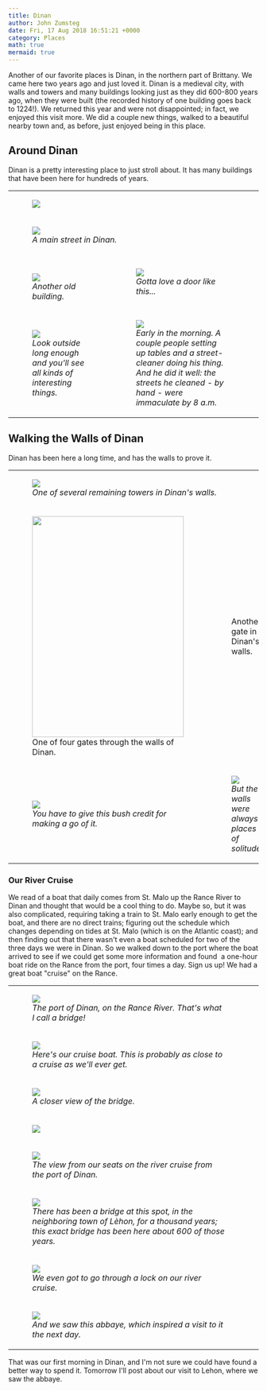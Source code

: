 ```yaml
---
title: Dinan
author: John Zumsteg
date: Fri, 17 Aug 2018 16:51:21 +0000
category: Places
math: true
mermaid: true
---
```

<!-- wp:paragraph -->
<p>Another of our favorite places is Dinan, in the northern part of Brittany. We came here two years ago and just loved it. Dinan is a medieval city, with walls and towers and many buildings looking just as they did 600-800 years ago, when they were built (the recorded history of one building goes back to 1224!). We returned this year and were not disappointed; in fact, we enjoyed this visit more. We did a couple new things, walked to a beautiful nearby town and, as before, just enjoyed being in this place.</p>
<h2>Around Dinan</h2>
<p>Dinan is a pretty interesting place to just stroll about. It has many buildings that have been here for hundreds of years.</p>
<table>
<tbody>
<tr>
<td colspan="2"><figure>
	<img src="{{site.url}}/assets/images/2018/08/DSC07964.jpg"/>
	<figcaption></figcaption>
</figure>

</td>
<td> </td>
</tr>
<tr>
<td colspan="2">
<figure>
	<img src="{{site.url}}/assets/images/2018/08/DSC07961.jpg"/>
	<figcaption><em>A main street in Dinan.</em></figcaption>
</figure>


</td>
<td> </td>
</tr>
<tr>
<td> 
<figure>
	<img src="{{site.url}}/assets/images/2018/08/DSC07963.jpg"/>
	<figcaption><em>Another old building.</em></figcaption>
</figure>


</td>
<td>
<figure>
	<img src="{{site.url}}/assets/images/2018/08/DSC07966.jpg"/>
	<figcaption><em>Gotta love a door like this...</em></figcaption>
</figure>


</td>
</tr>
<tr>
<td>
<figure>
	<img src="{{site.url}}/assets/images/2018/08/DSC08006.jpg"/>
	<figcaption><em>Look outside long enough and you'll see all kinds of interesting things.</em></figcaption>
</figure>


</td>
<td>
<figure>
	<img src="{{site.url}}/assets/images/2018/08/DSC07956.jpg"/>
	<figcaption><em>Early in the morning. A couple people setting up tables and a street-cleaner doing his thing. And he did it well: the streets he cleaned - by hand - were immaculate by 8 a.m.</em></figcaption>
</figure>


</td>
</tr>
</tbody>
</table>
<!-- wp:heading {"level":3} -->
<h2>Walking the Walls of Dinan</h2>
<!-- /wp:heading -->

<!-- wp:paragraph -->
<p>Dinan has been here a long time, and has the walls to prove it.</p>
<!-- /wp:paragraph -->
<table>
<tbody>
<tr>
<td colspan="2">
<figure>
	<img src="{{site.url}}/assets/images/2018/08/DSC08016.jpg"/>
	<figcaption><em>One of several remaining towers in Dinan's walls.</em></figcaption>
</figure>


</td>
</tr>
<tr>
<td><!-- wp:image {"id":5332,"width":305,"height":445} -->
<figure class="wp-block-image is-resized"><img class="wp-image-5332" src="http:/assets/images/2018/08/DSC08023.jpg" alt="" width="305" height="445" />
<figcaption>One of four gates through the walls of Dinan.</figcaption>
</figure>
<!-- /wp:image --></td>
<td><!-- wp:image {"id":5309} -->
<figure class="wp-block-image"><img class="wp-image-5309" src="http:/assets/images/2018/08/DSC07962.jpg" alt="" />
<figcaption>Another gate in Dinan's walls.</figcaption>
</figure>
<!-- /wp:image --></td>
</tr>
<tr>
<td>
<figure>
	<img src="{{site.url}}/assets/images/2018/08/DSC08017.jpg"/>
	<figcaption><em>You have to give this bush credit for making a go of it.</em></figcaption>
</figure>


</td>
<td>
<figure>
	<img src="{{site.url}}/assets/images/2018/08/DSC08024.jpg"/>
	<figcaption><em>But the walls were always places of solitude.</em></figcaption>
</figure>


</td>
</tr>
</tbody>
</table>
<h3>Our River Cruise</h3>
<p>We read of a boat that daily comes from St. Malo up the Rance River to Dinan and thought that would be a cool thing to do. Maybe so, but it was also complicated, requiring taking a train to St. Malo early enough to get the boat, and there are no direct trains; figuring out the schedule which changes depending on tides at St. Malo (which is on the Atlantic coast); and then finding out that there wasn't even a boat scheduled for two of the three days we were in Dinan. So we walked down to the port where the boat arrived to see if we could get some more information and found  a one-hour boat ride on the Rance from the port, four times a day. Sign us up! We had a great boat "cruise" on the Rance.</p>
<table>
<tbody>
<tr>
<td>
<figure>
	<img src="{{site.url}}/assets/images/2018/08/DSC07968.jpg"/>
	<figcaption><em>The port of Dinan, on the Rance River. That's what I call a bridge!</em></figcaption>
</figure>


</td>
</tr>
<tr>
<td colspan="2">
<figure>
	<img src="{{site.url}}/assets/images/2018/08/DSC00156.jpg"/>
	<figcaption><em>Here's our cruise boat. This is probably as close to a cruise as we'll ever get.</em></figcaption>
</figure>


</td>
</tr>
<tr>
<td>
<figure>
	<img src="{{site.url}}/assets/images/2018/08/DSC08002.jpg"/>
	<figcaption><em>A closer view of the bridge.</em></figcaption>
</figure>


</td>
</tr>
<tr>
<td colspan="2"><figure>
	<img src="{{site.url}}/assets/images/2018/08/DSC08004.jpg"/>
	<figcaption></figcaption>
</figure>

</td>
<td> </td>
</tr>
<tr>
<td colspan="2">
<figure>
	<img src="{{site.url}}/assets/images/2018/08/DSC07981.jpg"/>
	<figcaption><em>The view from our seats on the river cruise from the port of Dinan.</em></figcaption>
</figure>


</td>
<td> </td>
</tr>
<tr>
<td colspan="2">
<figure>
	<img src="{{site.url}}/assets/images/2018/08/DSC07994.jpg"/>
	<figcaption><em>There has been a bridge at this spot, in the neighboring town of Lèhon, for a thousand years; this exact bridge has been here about 600 of those years.</em></figcaption>
</figure>


</td>
</tr>
<tr>
<td colspan="2">
<figure>
	<img src="{{site.url}}/assets/images/2018/08/DSC07983.jpg"/>
	<figcaption><em>We even got to go through a lock on our river cruise.</em></figcaption>
</figure>


</td>
</tr>
<tr>
<td colspan="2">
<figure>
	<img src="{{site.url}}/assets/images/2018/08/DSC07997.jpg"/>
	<figcaption><em>And we saw this abbaye, which inspired a visit to it the next day.</em></figcaption>
</figure>


</td>
</tr>
</tbody>
</table>
<p>That was our first morning in Dinan, and I'm not sure we could have found a better way to spend it. Tomorrow I'll post about our visit to Lehon, where we saw the abbaye.</p>
